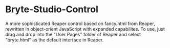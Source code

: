 # Bryte-Studio-Control

A more sophisticated Reaper control based on fancy.html from Reaper, rewritten in object-orient JavaScript with expanded capabilites.  To use, just drag and drop into the "User Pages" folder of Reaper and select "bryte.html" as the default interface in Reaper.
